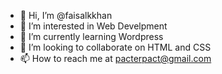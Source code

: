 - 👋 Hi, I’m @faisalkkhan
- 👀 I’m interested in Web Develpment
- 🌱 I’m currently learning Wordpress
- 💞️ I’m looking to collaborate on HTML and CSS
- 📫 How to reach me at pacterpact@gmail.com

<!---
faisalkkhan/faisalkkhan is a ✨ special ✨ repository because its `README.md` (this file) appears on your GitHub profile.
You can click the Preview link to take a look at your changes.
--->

